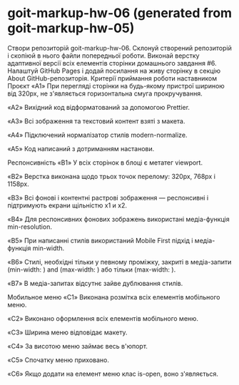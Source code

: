 # goit-markup-hw-06 (generated from goit-markup-hw-05)

Створи репозиторій goit-markup-hw-06.
Склонуй створений репозиторій і скопіюй в нього файли попередньої роботи.
Виконай верстку адаптивної версії всіх елементів сторінки домашнього завдання #6.
Налаштуй GitHub Pages і додай посилання на живу сторінку в секцію About GitHub-репозиторія.
Критерії приймання роботи наставником
Проєкт
«A1» При перегляді сторінки на будь-якому пристрої шириною від 320px, не з'являється горизонтальна смуга прокручування.

«A2» Вихідний код відформатований за допомогою Prettier.

«A3» Всі зображення та текстовий контент взяті з макета.

«A4» Підключений нормалізатор стилів modern-normalize.

«A5» Код написаний з дотриманням настанови.

Респонсивність
«B1» У всіх сторінок в блоці <head> є метатег viewport.

«B2» Верстка виконана щодо трьох точок перелому: 320px, 768px і 1158px.

«B3» Всі фонові і контентні растрові зображення — респонсивні і підтримують екрани щільністю x1 и x2.

«B4» Для респонсивних фонових зображень використані медіа-функція min-resolution.

«B5» При написанні стилів використаний Mobile First підхід і медіа-функція min-width.

«B6» Стилі, необхідні тільки у певному проміжку, закриті в медіа-запити (min-width: ) and (max-width: ) або тільки (max-width: ).

«B7» В медіа-запитах відсутнє зайве дублювання стилів.

Мобильное меню
«C1» Виконана розмітка всіх елементів мобільного меню.

«C2» Виконано оформлення всіх елементів мобільного меню.

«C3» Ширина меню відповідає макету.

«C4» За висотою меню займає весь в'юпорт.

«C5» Спочатку меню приховано.

«C6» Якщо додати на елемент меню клас is-open, воно з'являється.
